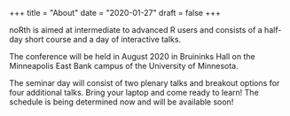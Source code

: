 +++
title = "About"
date = "2020-01-27"
draft = false
+++

noRth is aimed at intermediate to advanced R users and consists of a half-day short course and a day of interactive talks.

The conference will be held in August 2020 in Bruininks Hall on the Minneapolis East Bank campus of the University of Minnesota.

The seminar day will consist of two plenary talks and breakout options for four additional talks. Bring your laptop and come ready to learn! The schedule is being determined now and will be available soon!